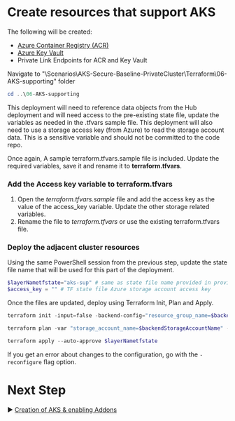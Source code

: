 # Create resources that support AKS

The following will be created:
* [Azure Container Registry (ACR)](./06-AKS-supporting/supporting-infra.tf)
* [Azure Key Vault](./06-AKS-supporting/supporting-infra.tf)
* Private Link Endpoints for ACR and Key Vault

Navigate to "\Scenarios\AKS-Secure-Baseline-PrivateCluster\Terraform\06-AKS-supporting" folder
```PowerShell
cd ..\06-AKS-supporting
```

This deployment will need to reference data objects from the Hub deployment and will need access to the pre-existing state file, update the variables as needed in the .tfvars sample file.  This deployment will also need to use a storage access key (from Azure) to read the storage account data.  This is a sensitive variable and should not be committed to the code repo. 

Once again, A sample terraform.tfvars.sample file is included. Update the required variables, save it and rename it to **terraform.tfvars**.

### Add the Access key variable to terraform.tfvars

1. Open the *terraform.tfvars.sample* file and add the access key as the value of the access_key variable.  Update the other storage related variables. 
1. Rename the file to *terraform.tfvars* or use the existing terraform.tfvars file.


### Deploy the adjacent cluster resources
Using the same PowerShell session from the previous step, update the state file name that will be used for this part of the deployment.

```PowerShell
$layerNametfstate="aks-sup" # same as state file name provided in provider.tf 
$access_key = "" # TF state file Azure storage account access key
```

Once the files are updated, deploy using Terraform Init, Plan and Apply. 

```PowerShell
terraform init -input=false -backend-config="resource_group_name=$backendResourceGroupName" -backend-config="storage_account_name=$backendStorageAccountName" -backend-config="container_name=$backendContainername" -backend-config="key=$layerNametfstate"
```

```PowerShell
terraform plan -var "storage_account_name=$backendStorageAccountName" -var "container_name=$backendContainername" -var "access_key=$access_key" -out $layerNametfstate
```

```PowerShell
terraform apply --auto-approve $layerNametfstate
```

If you get an error about changes to the configuration, go with the `-reconfigure` flag option.

# Next Step
:arrow_forward: [Creation of AKS & enabling Addons](./07-aks-cluster.md)
